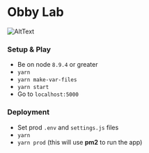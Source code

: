 # Obby Lab

![AltText](https://media.giphy.com/media/wAxlCmeX1ri1y/giphy.gif)

### Setup & Play

* Be on node `8.9.4` or greater
* `yarn`
* `yarn make-var-files`
* `yarn start`
* Go to `localhost:5000`

### Deployment

* Set prod `.env` and `settings.js` files
* `yarn`
* `yarn prod` (this will use **pm2** to run the app)
